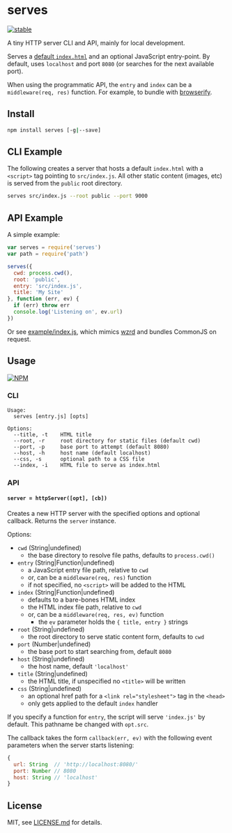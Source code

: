 # serves

[![stable](http://badges.github.io/stability-badges/dist/stable.svg)](http://github.com/badges/stability-badges)

A tiny HTTP server CLI and API, mainly for local development.

Serves a [default `index.html`](https://www.npmjs.com/package/simple-html-index) and an optional JavaScript entry-point. By default, uses `localhost` and port `8080` (or searches for the next available port).

When using the programmatic API, the `entry` and `index` can be a `middleware(req, res)` function. For example, to bundle with [browserify](https://www.npmjs.com/package/browserify).

## Install

```sh
npm install serves [-g|--save]
```

## CLI Example

The following creates a server that hosts a default `index.html` with a `<script>` tag pointing to `src/index.js`. All other static content (images, etc) is served from the `public` root directory.

```sh
serves src/index.js --root public --port 9000
```

## API Example

A simple example:

```js
var serves = require('serves')
var path = require('path')

serves({
  cwd: process.cwd(),
  root: 'public',
  entry: 'src/index.js',
  title: 'My Site'
}, function (err, ev) {
  if (err) throw err
  console.log('Listening on', ev.url)
})
```

Or see [example/index.js](example/index.js), which mimics [wzrd](https://www.npmjs.com/package/wzrd) and bundles CommonJS on request.

## Usage

[![NPM](https://nodei.co/npm/serves.png)](https://www.npmjs.com/package/serves)

### CLI

```
Usage:
  serves [entry.js] [opts]
  
Options:
  --title, -t    HTML title
  --root, -r     root directory for static files (default cwd)
  --port, -p     base port to attempt (default 8080)
  --host, -h     host name (default localhost)
  --css, -s      optional path to a CSS file
  --index, -i    HTML file to serve as index.html
```

### API

#### `server = httpServer([opt], [cb])`

Creates a new HTTP server with the specified options and optional callback. Returns the `server` instance. 

Options:

- `cwd` (String|undefined)
  - the base directory to resolve file paths, defaults to `process.cwd()`
- `entry` (String|Function|undefined)
  - a JavaScript entry file path, relative to `cwd`
  - or, can be a `middleware(req, res)` function
  - if not specified, no `<script>` will be added to the HTML
- `index` (String|Function|undefined)
  - defaults to a bare-bones HTML index
  - the HTML index file path, relative to `cwd`
  - or, can be a `middleware(req, res, ev)` function
    - the `ev` parameter holds the `{ title, entry }` strings
- `root` (String|undefined)
  - the root directory to serve static content form, defaults to `cwd`
- `port` (Number|undefined)
  - the base port to start searching from, default `8080`
- `host` (String|undefined)
  - the host name, default `'localhost'`
- `title` (String|undefined)
  - the HTML title, if unspecified no `<title>` will be written
- `css` (String|undefined)
  - an optional href path for a `<link rel="stylesheet">` tag in the `<head>`
  - only gets applied to the default `index` handler

If you specify a function for `entry`, the script will serve `'index.js'` by default. This pathname be changed with `opt.src`.

The callback takes the form `callback(err, ev)` with the following event parameters when the server starts listening:

```js
{
  url: String  // 'http://localhost:8080/'
  port: Number // 8080
  host: String // 'localhost'
}
```

## License

MIT, see [LICENSE.md](http://github.com/mattdesl/serves/blob/master/LICENSE.md) for details.

